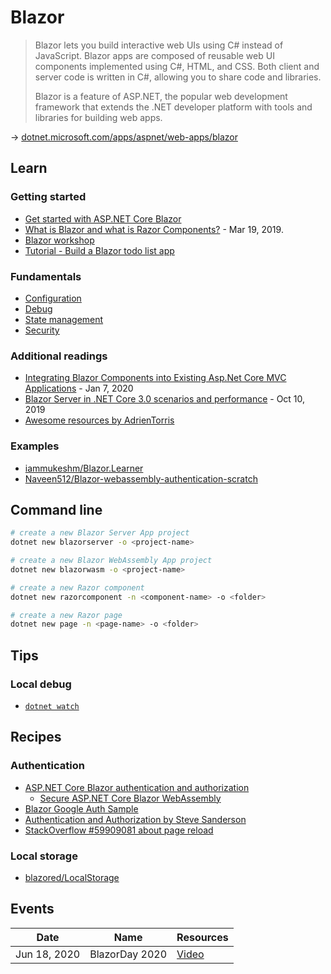 # Blazor

> Blazor lets you build interactive web UIs using C# instead of JavaScript. Blazor apps are composed of reusable web UI components implemented using C#, HTML, and CSS. Both client and server code is written in C#, allowing you to share code and libraries.
>
> Blazor is a feature of ASP.NET, the popular web development framework that extends the .NET developer platform with tools and libraries for building web apps.

→ [dotnet.microsoft.com/apps/aspnet/web-apps/blazor](https://dotnet.microsoft.com/apps/aspnet/web-apps/blazor)

## Learn

### Getting started

* [Get started with ASP.NET Core Blazor](https://docs.microsoft.com/en-us/aspnet/core/blazor/get-started)
* [What is Blazor and what is Razor Components?](https://www.hanselman.com/blog/WhatIsBlazorAndWhatIsRazorComponents.aspx) - Mar 19, 2019.
* [Blazor workshop](https://github.com/dotnet-presentations/blazor-workshop)
* [Tutorial - Build a Blazor todo list app](https://docs.microsoft.com/en-us/aspnet/core/tutorials/build-a-blazor-app)

### Fundamentals

* [Configuration](https://docs.microsoft.com/en-us/aspnet/core/blazor/fundamentals/configuration)
* [Debug](https://docs.microsoft.com/en-us/aspnet/core/blazor/debug)
* [State management](https://docs.microsoft.com/en-us/aspnet/core/blazor/state-management)
* [Security](https://docs.microsoft.com/en-us/aspnet/core/blazor/security/)

### Additional readings

* [Integrating Blazor Components into Existing Asp.Net Core MVC Applications](https://medium.com/@waelkdouh/integrating-blazor-components-into-existing-asp-net-core-mvc-applications-b1a2aec4ac1f) - Jan 7, 2020
* [Blazor Server in .NET Core 3.0 scenarios and performance](https://devblogs.microsoft.com/aspnet/blazor-server-in-net-core-3-0-scenarios-and-performance/) - Oct 10, 2019
* [Awesome resources by AdrienTorris](https://github.com/AdrienTorris/awesome-blazor)

### Examples

* [iammukeshm/Blazor.Learner](https://github.com/iammukeshm/Blazor.Learner)
* [Naveen512/Blazor-webassembly-authentication-scratch](https://github.com/Naveen512/Blazor-webassembly-authentication-scratch)

## Command line

```bash
# create a new Blazor Server App project
dotnet new blazorserver -o <project-name>

# create a new Blazor WebAssembly App project
dotnet new blazorwasm -o <project-name>

# create a new Razor component
dotnet new razorcomponent -n <component-name> -o <folder>

# create a new Razor page
dotnet new page -n <page-name> -o <folder>
```

## Tips

### Local debug

* [`dotnet watch`](https://github.com/dotnet/AspNetCore.Docs/blob/master/aspnetcore/tutorials/dotnet-watch.md)

## Recipes

### Authentication

* [ASP.NET Core Blazor authentication and authorization](https://docs.microsoft.com/en-us/aspnet/core/blazor/security/)
  * [Secure ASP.NET Core Blazor WebAssembly](https://docs.microsoft.com/en-us/aspnet/core/blazor/security/webassembly/)
* [Blazor Google Auth Sample](https://github.com/javiercn/BlazorGoogleAuthSample)
* [Authentication and Authorization by Steve Sanderson](https://gist.github.com/SteveSandersonMS/175a08dcdccb384a52ba760122cd2eda)
* [StackOverflow #59909081 about page reload](https://stackoverflow.com/questions/59909081/blazor-client-web-assembly-authenticationstate-updates-only-after-page-reloadi)

### Local storage

* [blazored/LocalStorage](https://github.com/blazored/LocalStorage)

## Events

Date | Name | Resources
---- | ---- | ---------
Jun 18, 2020 | BlazorDay 2020 | [Video](https://www.youtube.com/watch?v=XoizucRjxgU&feature=youtu.be)

